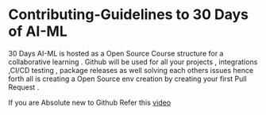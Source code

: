 # Contributing-Guidelines to 30 Days of AI-ML
30 Days AI-ML is hosted as a Open Source Course structure for a collaborative learning . Github will be used for all your projects , integrations ,CI/CD  testing , package releases as well solving each others issues hence forth all is creating a Open Source env creation by creating your first Pull Request . 

If you are Absolute new to Github Refer this [video](https://www.youtube.com/watch?v=witxm_LKiNA)
